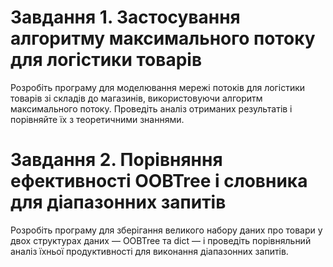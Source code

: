 # Завдання 1. Застосування алгоритму максимального потоку для логістики товарів

Розробіть програму для моделювання мережі потоків для логістики товарів зі складів до магазинів, використовуючи алгоритм максимального потоку. Проведіть аналіз отриманих результатів і порівняйте їх з теоретичними знаннями.

# Завдання 2. Порівняння ефективності OOBTree і словника для діапазонних запитів

Розробіть програму для зберігання великого набору даних про товари у двох структурах даних — OOBTree та dict — і проведіть порівняльний аналіз їхньої продуктивності для виконання діапазонних запитів.
